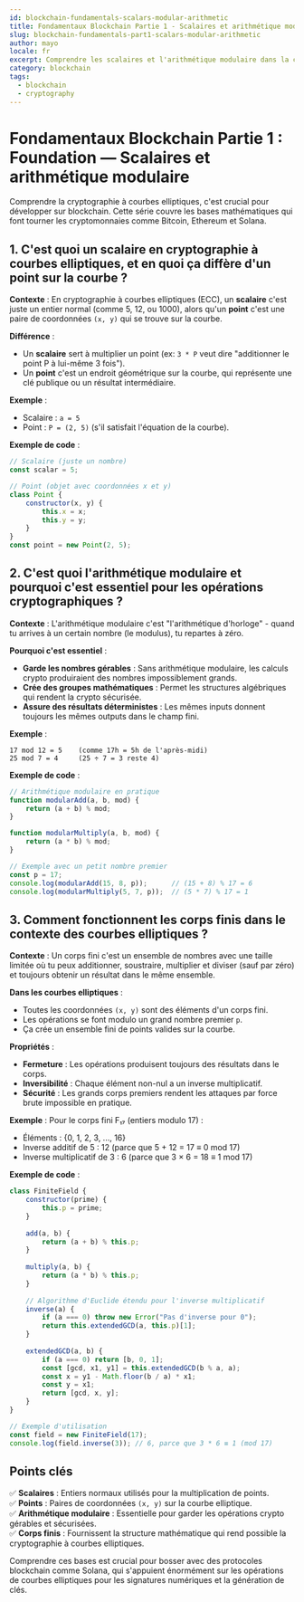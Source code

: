 ```yaml
---
id: blockchain-fundamentals-scalars-modular-arithmetic
title: Fondamentaux Blockchain Partie 1 - Scalaires et arithmétique modulaire
slug: blockchain-fundamentals-part1-scalars-modular-arithmetic
author: mayo
locale: fr
excerpt: Comprendre les scalaires et l'arithmétique modulaire dans la cryptographie à courbes elliptiques
category: blockchain
tags:
  - blockchain
  - cryptography
---
```

# Fondamentaux Blockchain Partie 1 : Foundation — Scalaires et arithmétique modulaire

Comprendre la cryptographie à courbes elliptiques, c'est crucial pour développer sur blockchain. Cette série couvre les bases mathématiques qui font tourner les cryptomonnaies comme Bitcoin, Ethereum et Solana.

## 1. C'est quoi un scalaire en cryptographie à courbes elliptiques, et en quoi ça diffère d'un point sur la courbe ?

**Contexte** : En cryptographie à courbes elliptiques (ECC), un **scalaire** c'est juste un entier normal (comme 5, 12, ou 1000), alors qu'un **point** c'est une paire de coordonnées `(x, y)` qui se trouve sur la courbe.

**Différence** :
* Un **scalaire** sert  à multiplier un point (ex: `3 * P` veut dire "additionner le point P à lui-même 3 fois").
* Un **point** c'est un endroit géométrique sur la courbe, qui représente une clé publique ou un résultat intermédiaire.

**Exemple** :
* Scalaire : `a = 5`
* Point : `P = (2, 5)` (s'il satisfait l'équation de la courbe).

**Exemple de code** :
```javascript
// Scalaire (juste un nombre)
const scalar = 5;

// Point (objet avec coordonnées x et y)
class Point {
    constructor(x, y) {
        this.x = x;
        this.y = y;
    }
}
const point = new Point(2, 5);
```

## 2. C'est quoi l'arithmétique modulaire et pourquoi c'est essentiel pour les opérations cryptographiques ?

**Contexte** : L'arithmétique modulaire c'est "l'arithmétique d'horloge" - quand tu arrives à un certain nombre (le modulus), tu repartes à zéro.

**Pourquoi c'est essentiel** :
* **Garde les nombres gérables** : Sans arithmétique modulaire, les calculs crypto produiraient des nombres impossiblement grands.
* **Crée des groupes mathématiques** : Permet les structures algébriques qui rendent la crypto sécurisée.
* **Assure des résultats déterministes** : Les mêmes inputs donnent toujours les mêmes outputs dans le champ fini.

**Exemple** :
```
17 mod 12 = 5    (comme 17h = 5h de l'après-midi)
25 mod 7 = 4     (25 ÷ 7 = 3 reste 4)
```

**Exemple de code** :
```javascript
// Arithmétique modulaire en pratique
function modularAdd(a, b, mod) {
    return (a + b) % mod;
}

function modularMultiply(a, b, mod) {
    return (a * b) % mod;
}

// Exemple avec un petit nombre premier
const p = 17;
console.log(modularAdd(15, 8, p));      // (15 + 8) % 17 = 6
console.log(modularMultiply(5, 7, p));  // (5 * 7) % 17 = 1
```

## 3. Comment fonctionnent les corps finis dans le contexte des courbes elliptiques ?

**Contexte** : Un corps fini c'est un ensemble de nombres avec une taille limitée où tu peux additionner, soustraire, multiplier et diviser (sauf par zéro) et toujours obtenir un résultat dans le même ensemble.

**Dans les courbes elliptiques** :
* Toutes les coordonnées `(x, y)` sont des éléments d'un corps fini.
* Les opérations se font modulo un grand nombre premier `p`.
* Ça crée un ensemble fini de points valides sur la courbe.

**Propriétés** :
* **Fermeture** : Les opérations produisent toujours des résultats dans le corps.
* **Inversibilité** : Chaque élément non-nul a un inverse multiplicatif.
* **Sécurité** : Les grands corps premiers rendent les attaques par force brute impossible en pratique.

**Exemple** :
Pour le corps fini F₁₇ (entiers modulo 17) :
* Éléments : {0, 1, 2, 3, ..., 16}
* Inverse additif de 5 : 12 (parce que 5 + 12 = 17 ≡ 0 mod 17)
* Inverse multiplicatif de 3 : 6 (parce que 3 × 6 = 18 ≡ 1 mod 17)

**Exemple de code** :
```javascript
class FiniteField {
    constructor(prime) {
        this.p = prime;
    }
    
    add(a, b) {
        return (a + b) % this.p;
    }
    
    multiply(a, b) {
        return (a * b) % this.p;
    }
    
    // Algorithme d'Euclide étendu pour l'inverse multiplicatif
    inverse(a) {
        if (a === 0) throw new Error("Pas d'inverse pour 0");
        return this.extendedGCD(a, this.p)[1];
    }
    
    extendedGCD(a, b) {
        if (a === 0) return [b, 0, 1];
        const [gcd, x1, y1] = this.extendedGCD(b % a, a);
        const x = y1 - Math.floor(b / a) * x1;
        const y = x1;
        return [gcd, x, y];
    }
}

// Exemple d'utilisation
const field = new FiniteField(17);
console.log(field.inverse(3)); // 6, parce que 3 * 6 ≡ 1 (mod 17)
```

## Points clés

✅ **Scalaires** : Entiers normaux utilisés pour la multiplication de points.  
✅ **Points** : Paires de coordonnées `(x, y)` sur la courbe elliptique.  
✅ **Arithmétique modulaire** : Essentielle pour garder les opérations crypto gérables et sécurisées.  
✅ **Corps finis** : Fournissent la structure mathématique qui rend possible la cryptographie à courbes elliptiques.

Comprendre ces bases est crucial pour bosser avec des protocoles blockchain comme Solana, qui s'appuient énormément sur les opérations de courbes elliptiques pour les signatures numériques et la génération de clés.

